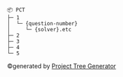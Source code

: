 ```
📦 PCT
├─ 1
│  └─ {question-number}
│     └─ {solver}.etc
├─ 2
├─ 3
├─ 4
└─ 5
```
©generated by [Project Tree Generator](https://woochanleee.github.io/project-tree-generator)
